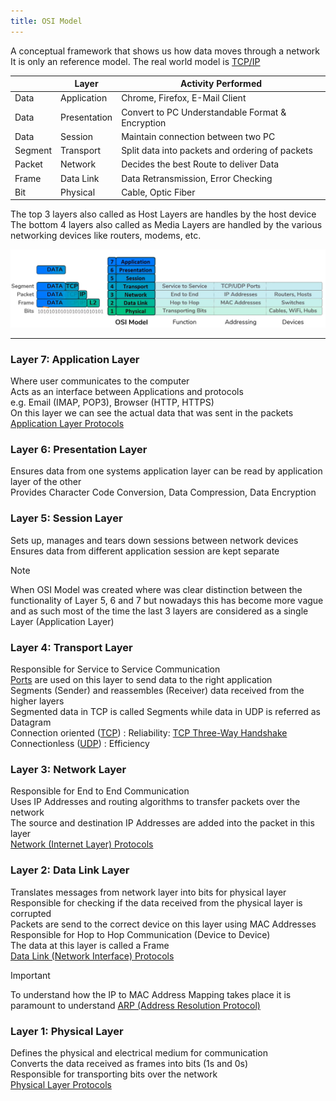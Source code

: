 ```yaml
---
title: OSI Model
---
```


A conceptual framework that shows us how data moves through a network  
It is only an reference model. The real world model is [TCP/IP](TCP-IP%20Model.md)

|         | Layer        | Activity Performed                               |
| ------- | ------------ | ------------------------------------------------ |
| Data    | Application  | Chrome, Firefox, E-Mail Client                   |
| Data    | Presentation | Convert to PC Understandable Format & Encryption |
| Data    | Session      | Maintain connection between two PC               |
| Segment | Transport    | Split data into packets and ordering of packets  |
| Packet  | Network      | Decides the best Route to deliver Data           |
| Frame   | Data Link    | Data Retransmission, Error Checking              |
| Bit     | Physical     | Cable, Optic Fiber                               |

The top 3 layers also called as Host Layers are handles by the host device  
The bottom 4 layers also called as Media Layers are handled by the various networking devices like routers, modems, etc.

![OSI Model](../images/osi_model.png)

---

### Layer 7: Application Layer

Where user communicates to the computer  
Acts as an interface between Applications and protocols  
e.g. Email (IMAP, POP3), Browser (HTTP, HTTPS)  
On this layer we can see the actual data that was sent in the packets  
[Application Layer Protocols](../TCP-IP%20Layers/5%20-%20Application%20Layer%20Protocol/Application%20Layer%20Protocols.md)

### Layer 6: Presentation Layer

Ensures data from one systems application layer can be read by application layer of the other  
Provides Character Code Conversion, Data Compression, Data Encryption

### Layer 5: Session Layer

Sets up, manages and tears down sessions between network devices  
Ensures data from different application session are kept separate

 > [!NOTE]
 > When OSI Model was created where was clear distinction between the functionality of Layer 5, 6 and 7 but nowadays this has become more vague and as such most of the time the last 3 layers are considered as a single Layer (Application Layer)

### Layer 4: Transport Layer

Responsible for Service to Service Communication  
[Ports](../TCP-IP%20Layers/4%20-%20Transport%20Layer%20Protocols/Network%20Ports.md) are used on this layer to send data to the right application  
Segments (Sender) and reassembles (Receiver) data received from the higher layers  
Segmented data in TCP is called Segments while data in UDP is referred as Datagram  
Connection oriented ([TCP](../TCP-IP%20Layers/4%20-%20Transport%20Layer%20Protocols/TCP%20%28Transmission%20Control%20Protocol%29.md)) : Reliability: [TCP Three-Way Handshake](../../Information%20Security/Tools%20&%20Services/Nmap/TCP%20Three-Way%20Handshake.md)  
Connectionless ([UDP](../TCP-IP%20Layers/4%20-%20Transport%20Layer%20Protocols/UDP%20%28User%20Datagram%20Protocol%29.md)) : Efficiency

### Layer 3: Network Layer

Responsible for End to End Communication  
Uses IP Addresses and routing algorithms to transfer packets over the network  
The source and destination IP Addresses are added into the packet in this layer  
[Network (Internet Layer) Protocols](../TCP-IP%20Layers/3%20-%20Network%20%28Internet%20Layer%29%20Protocols/Network%20%28Internet%20Layer%29%20Protocols.md)

### Layer 2: Data Link Layer

Translates messages from network layer into bits for physical layer  
Responsible for checking if the data received from the physical layer is corrupted  
Packets are send to the correct device on this layer using MAC Addresses  
Responsible for Hop to Hop Communication (Device to Device)  
The data at this layer is called a Frame  
[Data Link (Network Interface) Protocols](../TCP-IP%20Layers/2%20-%20Data%20Link%20%28Network%20Interface%29%20Protocols/Data%20Link%20%28Network%20Interface%29%20Protocols.md)

 > [!IMPORTANT]
 > To understand how the IP to MAC Address Mapping takes place it is paramount to understand [ARP (Address Resolution Protocol)](../TCP-IP%20Layers/2%20-%20Data%20Link%20%28Network%20Interface%29%20Protocols/ARP%20%28Address%20Resolution%20Protocol%29.md)

### Layer 1: Physical Layer

Defines the physical and electrical medium for communication  
Converts the data received as frames into bits (1s and 0s)  
Responsible for transporting bits over the network  
[Physical Layer Protocols](../TCP-IP%20Layers/1%20-%20Physical%20Layer%20Protocols/Physical%20Layer%20Protocols.md)
